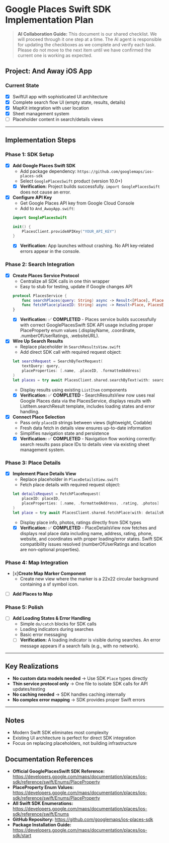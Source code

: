 # Google Places Swift SDK Implementation Plan

> **AI Collaboration Guide:**
> This document is our shared checklist. We will proceed through it one step at a time. The AI agent is responsible for updating the checkboxes as we complete and verify each task. Please do not move to the next item until we have confirmed the current one is working as expected.

## Project: And Away iOS App

### Current State
- [x] SwiftUI app with sophisticated UI architecture
- [x] Complete search flow UI (empty state, results, details)
- [x] MapKit integration with user location
- [x] Sheet management system
- [ ] Placeholder content in search/details views

---

## Implementation Steps

### Phase 1: SDK Setup
- [x] **Add Google Places Swift SDK**
   - Add package dependency: `https://github.com/googlemaps/ios-places-sdk`
   - Select `GooglePlacesSwift` product (version 10.0+)
   - [x] **Verification:** Project builds successfully. `import GooglePlacesSwift` does not cause an error.

- [x] **Configure API Key**
   - Get Google Places API key from Google Cloud Console
   - Add to `And_AwayApp.swift`:
   ```swift
   import GooglePlacesSwift
   
   init() {
       PlacesClient.provideAPIKey("YOUR_API_KEY")
   }
   ```
   - [x] **Verification:** App launches without crashing. No API key-related errors appear in the console.

### Phase 2: Search Integration
- [x] **Create Places Service Protocol**
   - Centralize all SDK calls in one thin wrapper
   - Easy to stub for testing, update if Google changes API
   ```swift
   protocol PlacesService {
       func searchPlaces(query: String) async -> Result<[Place], PlacesError>
       func fetchPlace(placeID: String) async -> Result<Place, PlacesError>
   }
   ```
   - [x] **Verification:** ✅ **COMPLETED** - Places service builds successfully with correct GooglePlacesSwift SDK API usage including proper PlaceProperty enum values (.displayName, .coordinate, .numberOfUserRatings, .websiteURL).

- [x] **Wire Up Search Results**
   - Replace placeholder in `SearchResultsView.swift`
   - Add direct SDK call with required request object:
   ```swift
   let searchRequest = SearchByTextRequest(
       textQuery: query,
       placeProperties: [.name, .placeID, .formattedAddress]
   )
   let places = try await PlacesClient.shared.searchByText(with: searchRequest)
   ```
   - Display results using existing `ListItem` components
   - [x] **Verification:** ✅ **COMPLETED** - SearchResultsView now uses real Google Places data via the PlacesService, displays results with ListItem.searchResult template, includes loading states and error handling.

- [x] **Connect Place Selection**
   - Pass only `placeID` strings between views (lightweight, Codable)
   - Fresh data fetch in details view ensures up-to-date information
   - Simplifies navigation state and persistence
   - [x] **Verification:** ✅ **COMPLETED** - Navigation flow working correctly: search results pass place IDs to details view via existing sheet management system.

### Phase 3: Place Details
- [x] **Implement Place Details View**
   - Replace placeholder in `PlaceDetailsView.swift`
   - Fetch place details with required request object:
   ```swift
   let detailsRequest = FetchPlaceRequest(
       placeID: placeID,
       placeProperties: [.name, .formattedAddress, .rating, .photos]
   )
   let place = try await PlacesClient.shared.fetchPlace(with: detailsRequest)
   ```
   - Display place info, photos, ratings directly from SDK types
   - [x] **Verification:** ✅ **COMPLETED** - PlaceDetailsView now fetches and displays real place data including name, address, rating, phone, website, and coordinates with proper loading/error states. Swift SDK compatibility issues resolved (numberOfUserRatings and location are non-optional properties).

### Phase 4: Map Integration
- [x]**Create Map Marker Component**
    - Create new view where the marker is a 22x22 circular background containing a sf symbol icon.
- [ ] **Add Places to Map**
   

### Phase 5: Polish
- [ ] **Add Loading States & Error Handling**
   - Simple `do/catch` blocks for SDK calls
   - Loading indicators during searches
   - Basic error messaging
   - [ ] **Verification:** A loading indicator is visible during searches. An error message appears if a search fails (e.g., with no network).

---

## Key Realizations
- **No custom data models needed** → Use SDK `Place` types directly
- **Thin service protocol only** → One file to isolate SDK calls for API updates/testing
- **No caching needed** → SDK handles caching internally
- **No complex error mapping** → SDK provides proper Swift errors

---

## Notes
- Modern Swift SDK eliminates most complexity
- Existing UI architecture is perfect for direct SDK integration
- Focus on replacing placeholders, not building infrastructure

## Documentation References
- **Official GooglePlacesSwift SDK Reference:** https://developers.google.com/maps/documentation/places/ios-sdk/reference/swift/Enums/PlaceProperty
- **PlaceProperty Enum Values:** https://developers.google.com/maps/documentation/places/ios-sdk/reference/swift/Enums/PlaceProperty
- **All Swift SDK Enumerations:** https://developers.google.com/maps/documentation/places/ios-sdk/reference/swift/Enums
- **GitHub Repository:** https://github.com/googlemaps/ios-places-sdk
- **Package Installation Guide:** https://developers.google.com/maps/documentation/places/ios-sdk/start
